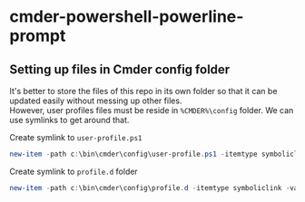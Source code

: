 # cmder-powershell-powerline-prompt

## Setting up files in Cmder config folder

It's better to store the files of this repo in its own folder so that it can be updated easily without messing up other files.  
However, user profiles files must be reside in `%CMDER%\config` folder. We can use symlinks to get around that.  

Create symlink to `user-profile.ps1`  
```powershell
new-item -path c:\bin\cmder\config\user-profile.ps1 -itemtype symboliclink -value <path to repo folder>\cmder-powershell-powerline-prompt\user-profile.ps1
```

Create symlink to `profile.d` folder  
```powershell 
new-item -path c:\bin\cmder\config\profile.d -itemtype symboliclink -value <path to repo folder>\cmder-powershell-powerline-prompt\profile.d
```